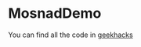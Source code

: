 # MosnadDemo

You can find all the code in [geekhacks](https://github.com/GeekyHacks/MosnadDemo.git)